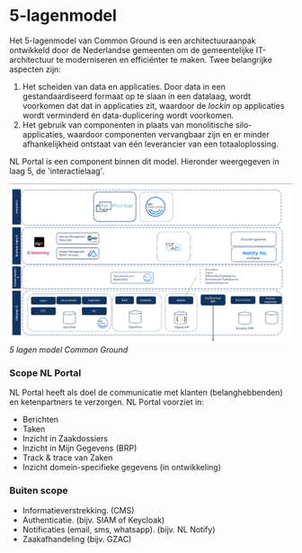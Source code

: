 # 5-lagenmodel

Het 5-lagenmodel van Common Ground is een architectuuraanpak ontwikkeld door de Nederlandse gemeenten om de gemeentelijke IT-architectuur te moderniseren en efficiënter te maken. Twee belangrijke aspecten zijn:&#x20;

1. Het scheiden van data en applicaties. Door data in een gestandaardiseerd formaat op te slaan in een datalaag, wordt voorkomen dat dat in applicaties zit, waardoor de _lockin_ op applicaties wordt verminderd én data-duplicering wordt voorkomen.&#x20;
2. Het gebruik van componenten in plaats van monolitische silo-applicaties, waardoor componenten vervangbaar zijn en er minder afhankelijkheid ontstaat van één leverancier van een totaaloplossing.&#x20;

NL Portal is een component binnen dit model. Hieronder weergegeven in laag 5, de 'interactielaag'.

![5-lagen-model](img/5-lagen-model.png)
*5 lagen model Common Ground*

### Scope NL Portal

NL Portal heeft als doel de communicatie met klanten (belanghebbenden) en ketenpartners te verzorgen. NL Portal voorziet in:&#x20;

* Berichten
* Taken
* Inzicht in Zaakdossiers
* Inzicht in Mijn Gegevens (BRP)
* Track & trace van Zaken
* Inzicht domein-specifieke gegevens (in ontwikkeling)

### Buiten scope

* Informatieverstrekking. (CMS)
* Authenticatie. (bijv. SIAM of Keycloak)
* Notificaties (email, sms, whatsapp). (bijv. NL Notify)
* Zaakafhandeling (bijv. GZAC)

